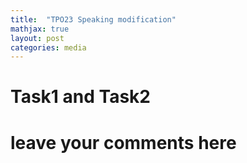 ```yaml
---
title:  "TPO23 Speaking modification"
mathjax: true
layout: post
categories: media
---
```


# Task1 and Task2
# leave your comments here




